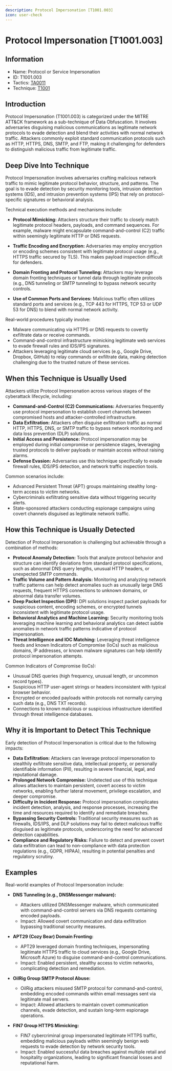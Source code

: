 ```yaml
---
description: Protocol Impersonation [T1001.003]
icon: user-check
---
```


# Protocol Impersonation [T1001.003]

## Information

- Name: Protocol or Service Impersonation
- ID: T1001.003
- Tactics: [TA0011](../TA0011/TA0011.md)
- Technique: [T1001](./T1001.md)

## Introduction

Protocol Impersonation (T1001.003) is categorized under the MITRE ATT&CK framework as a sub-technique of Data Obfuscation. It involves adversaries disguising malicious communications as legitimate network protocols to evade detection and blend their activities with normal network traffic. Attackers commonly exploit standard communication protocols such as HTTP, HTTPS, DNS, SMTP, and FTP, making it challenging for defenders to distinguish malicious traffic from legitimate traffic.

## Deep Dive Into Technique

Protocol Impersonation involves adversaries crafting malicious network traffic to mimic legitimate protocol behavior, structure, and patterns. The goal is to evade detection by security monitoring tools, intrusion detection systems (IDS), and intrusion prevention systems (IPS) that rely on protocol-specific signatures or behavioral analysis.

Technical execution methods and mechanisms include:

- **Protocol Mimicking:** Attackers structure their traffic to closely match legitimate protocol headers, payloads, and command sequences. For example, malware might encapsulate command-and-control (C2) traffic within seemingly legitimate HTTP or DNS requests.

- **Traffic Encoding and Encryption:** Adversaries may employ encryption or encoding schemes consistent with legitimate protocol usage (e.g., HTTPS traffic secured by TLS). This makes payload inspection difficult for defenders.

- **Domain Fronting and Protocol Tunneling:** Attackers may leverage domain fronting techniques or tunnel data through legitimate protocols (e.g., DNS tunneling or SMTP tunneling) to bypass network security controls.

- **Use of Common Ports and Services:** Malicious traffic often utilizes standard ports and services (e.g., TCP 443 for HTTPS, TCP 53 or UDP 53 for DNS) to blend with normal network activity.

Real-world procedures typically involve:

- Malware communicating via HTTPS or DNS requests to covertly exfiltrate data or receive commands.
- Command-and-control infrastructure mimicking legitimate web services to evade firewall rules and IDS/IPS signatures.
- Attackers leveraging legitimate cloud services (e.g., Google Drive, Dropbox, GitHub) to relay commands or exfiltrate data, making detection challenging due to the trusted nature of these services.

## When this Technique is Usually Used

Attackers utilize Protocol Impersonation across various stages of the cyberattack lifecycle, including:

- **Command-and-Control (C2) Communications:** Adversaries frequently use protocol impersonation to establish covert channels between compromised hosts and attacker-controlled infrastructure.
- **Data Exfiltration:** Attackers often disguise exfiltration traffic as normal HTTP, HTTPS, DNS, or SMTP traffic to bypass network monitoring and data loss prevention (DLP) solutions.
- **Initial Access and Persistence:** Protocol impersonation may be employed during initial compromise or persistence stages, leveraging trusted protocols to deliver payloads or maintain access without raising alarms.
- **Defense Evasion:** Adversaries use this technique specifically to evade firewall rules, IDS/IPS detection, and network traffic inspection tools.

Common scenarios include:

- Advanced Persistent Threat (APT) groups maintaining stealthy long-term access to victim networks.
- Cybercriminals exfiltrating sensitive data without triggering security alerts.
- State-sponsored attackers conducting espionage campaigns using covert channels disguised as legitimate network traffic.

## How this Technique is Usually Detected

Detection of Protocol Impersonation is challenging but achievable through a combination of methods:

- **Protocol Anomaly Detection:** Tools that analyze protocol behavior and structure can identify deviations from standard protocol specifications, such as abnormal DNS query lengths, unusual HTTP headers, or unexpected SMTP commands.
- **Traffic Volume and Pattern Analysis:** Monitoring and analyzing network traffic patterns can help detect anomalies such as unusually large DNS requests, frequent HTTPS connections to unknown domains, or abnormal data transfer volumes.
- **Deep Packet Inspection (DPI):** DPI solutions inspect packet payloads for suspicious content, encoding schemes, or encrypted tunnels inconsistent with legitimate protocol usage.
- **Behavioral Analytics and Machine Learning:** Security monitoring tools leveraging machine learning and behavioral analytics can detect subtle anomalies in network traffic patterns indicative of protocol impersonation.
- **Threat Intelligence and IOC Matching:** Leveraging threat intelligence feeds and known Indicators of Compromise (IoCs) such as malicious domains, IP addresses, or known malware signatures can help identify protocol impersonation attempts.

Common Indicators of Compromise (IoCs):

- Unusual DNS queries (high frequency, unusual length, or uncommon record types).
- Suspicious HTTP user-agent strings or headers inconsistent with typical browser behavior.
- Encrypted or encoded payloads within protocols not normally carrying such data (e.g., DNS TXT records).
- Connections to known malicious or suspicious infrastructure identified through threat intelligence databases.

## Why it is Important to Detect This Technique

Early detection of Protocol Impersonation is critical due to the following impacts:

- **Data Exfiltration:** Attackers can leverage protocol impersonation to stealthily exfiltrate sensitive data, intellectual property, or personally identifiable information (PII), resulting in severe financial, legal, and reputational damage.
- **Prolonged Network Compromise:** Undetected use of this technique allows attackers to maintain persistent, covert access to victim networks, enabling further lateral movement, privilege escalation, and deeper compromise.
- **Difficulty in Incident Response:** Protocol impersonation complicates incident detection, analysis, and response processes, increasing the time and resources required to identify and remediate breaches.
- **Bypassing Security Controls:** Traditional security measures such as firewalls, IDS/IPS, and DLP solutions may fail to detect malicious traffic disguised as legitimate protocols, underscoring the need for advanced detection capabilities.
- **Compliance and Regulatory Risks:** Failure to detect and prevent covert data exfiltration can lead to non-compliance with data protection regulations (e.g., GDPR, HIPAA), resulting in potential penalties and regulatory scrutiny.

## Examples

Real-world examples of Protocol Impersonation include:

- **DNS Tunneling (e.g., DNSMessenger malware):**

  - Attackers utilized DNSMessenger malware, which communicated with command-and-control servers via DNS requests containing encoded payloads.
  - Impact: Allowed covert communication and data exfiltration bypassing traditional security measures.

- **APT29 (Cozy Bear) Domain Fronting:**

  - APT29 leveraged domain fronting techniques, impersonating legitimate HTTPS traffic to cloud services (e.g., Google Drive, Microsoft Azure) to disguise command-and-control communications.
  - Impact: Enabled persistent, stealthy access to victim networks, complicating detection and remediation.

- **OilRig Group SMTP Protocol Abuse:**

  - OilRig attackers misused SMTP protocol for command-and-control, embedding encoded commands within email messages sent via legitimate mail servers.
  - Impact: Allowed attackers to maintain covert communication channels, evade detection, and sustain long-term espionage operations.

- **FIN7 Group HTTPS Mimicking:**
  - FIN7 cybercriminal group impersonated legitimate HTTPS traffic, embedding malicious payloads within seemingly benign web requests to evade detection by network security tools.
  - Impact: Enabled successful data breaches against multiple retail and hospitality organizations, leading to significant financial losses and reputational harm.
